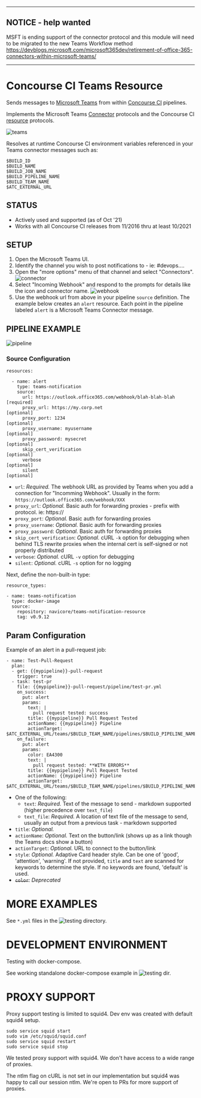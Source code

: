 ----------

## NOTICE - help wanted
MSFT is ending support of the connector protocol and this module will need to be migrated to the new Teams Workflow method https://devblogs.microsoft.com/microsoft365dev/retirement-of-office-365-connectors-within-microsoft-teams/

-----------

# Concourse CI Teams Resource

Sends messages to [Microsoft Teams](https://teams.microsoft.com) from
within [Concourse CI](https://concourse-ci.org/) pipelines.

Implements the Microsoft Teams
[Connector](https://dev.outlook.com/Connectors/Reference) protocols and
the Concourse CI [resource](https://concourse-ci.org/implementing-resource-types.html)
protocols.

![teams](images/teams2.png)

Resolves at runtime Concourse CI environment variables referenced in your Teams
connector messages such as:

```
$BUILD_ID
$BUILD_NAME
$BUILD_JOB_NAME
$BUILD_PIPELINE_NAME
$BUILD_TEAM_NAME
$ATC_EXTERNAL_URL
```

## STATUS

* Actively used and supported (as of Oct '21)
* Works with all Concourse CI releases from 11/2016 thru at least 10/2021


## SETUP

1. Open the Microsoft Teams UI.
2. Identify the channel you wish to post notifications to - ie: #devops....
3. Open the "more options" menu of that channel and select "Connectors".
![connector](images/connector.png)
4. Select "Incoming Webhook" and respond to the prompts for details like the
icon and connector name.
![webhook](images/webhook.png)
5. Use the webhook url from above in your pipeline `source` definition.  The
example below creates an `alert` resource.  Each point in the pipeline labeled
`alert` is a Microsoft Teams Connector message.


## PIPELINE EXAMPLE

![pipeline](images/pipeline.png)

### Source Configuration

```
resources:

  - name: alert
    type: teams-notification
    source:
      url: https://outlook.office365.com/webhook/blah-blah-blah   [required]
      proxy_url: https://my.corp.net                              [optional]
      proxy_port: 1234                                            [optional]
      proxy_username: myusername                                  [optional]
      proxy_password: mysecret                                    [optional]
      skip_cert_verification                                      [optional]
      verbose                                                     [optional]
      silent                                                      [optional]

```
* `url`: *Required.* The webhook URL as provided by Teams when you add a
connection for "Incomming Webhook". Usually in the
form: `https://outlook.office365.com/webhook/XXX`
* `proxy_url`: *Optional.* Basic auth for forwarding proxies - prefix with protocol. ie: https://
* `proxy_port`: *Optional.* Basic auth for forwarding proxies
* `proxy_username`: *Optional.* Basic auth for forwarding proxies
* `proxy_password`: *Optional.* Basic auth for forwarding proxies
* `skip_cert_verification`: *Optional.* cURL `-k` option for debugging when behind TLS rewrite proxies when the internal cert is self-signed or not properly distributed
* `verbose`: *Optional.* cURL `-v` option for debugging 
* `silent`: *Optional.* cURL `-s` option for no logging 

Next, define the non-built-in type:

```
resource_types:

- name: teams-notification
  type: docker-image
  source:
    repository: navicore/teams-notification-resource
    tag: v0.9.12
```

## Param Configuration

Example of an alert in a pull-request job:
```
- name: Test-Pull-Request
  plan:
  - get: {{mypipeline}}-pull-request
    trigger: true
  - task: test-pr
    file: {{mypipeline}}-pull-request/pipeline/test-pr.yml
    on_success:
      put: alert
      params:
        text: |
          pull request tested: success
        title: {{mypipeline}} Pull Request Tested
        actionName: {{mypipeline}} Pipeline
        actionTarget: $ATC_EXTERNAL_URL/teams/$BUILD_TEAM_NAME/pipelines/$BUILD_PIPELINE_NAME/jobs/$BUILD_JOB_NAME/builds/$BUILD_NAME
    on_failure:
      put: alert
      params:
        color: EA4300
        text: |
          pull request tested: **WITH ERRORS**
        title: {{mypipeline}} Pull Request Tested
        actionName: {{mypipeline}} Pipeline
        actionTarget: $ATC_EXTERNAL_URL/teams/$BUILD_TEAM_NAME/pipelines/$BUILD_PIPELINE_NAME/jobs/$BUILD_JOB_NAME/builds/$BUILD_NAME
```
* One of the following:
  * `text`: *Required.* Text of the message to send - markdown supported (higher precedence over `text_file`)
  * `text_file`: *Required.* A location of text file of the message to send, usually an output from a previous task - markdown supported
* `title`: *Optional.*
* `actionName`: *Optional.* Text on the button/link (shows up as a link though the Teams docs show a button)
* `actionTarget`: *Optional.* URL to connect to the button/link
* `style`: *Optional.* Adaptive Card header style. Can be one of 'good', 'attention', 'warning'. If not provided, `title` and `text` are scanned for keywords to determine the style. If no keywords are found, 'default' is used.
* ~~`color`~~: *Deprecated* 

# MORE EXAMPLES


See `*.yml` files in the ![testing](testing) directory.

# DEVELOPMENT ENVIRONMENT

Testing with docker-compose.  

See working standalone docker-compose example in ![testing](testing) dir.

# PROXY SUPPORT

Proxy support testing is limited to squid4.  Dev env was created with default squid4 setup.

```
sudo service squid start
sudo vim /etc/squid/squid.conf
sudo service squid restart
sudo service squid stop
```

We tested proxy support with squid4.  We don't have access to a wide range of proxies.

The ntlm flag on cURL is not set in our implementation but squid4 was happy to call our session ntlm.  We're open to PRs for more support of proxies.
